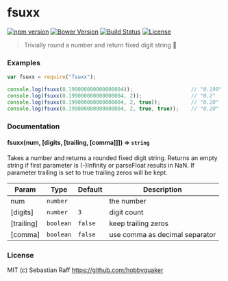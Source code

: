 # fsuxx

[![npm version](https://badge.fury.io/js/fsuxx.svg)](https://badge.fury.io/js/fsuxx) 
[![Bower Version](https://badge.fury.io/bo/fsuxx.svg)](http://badge.fury.io/bo/fsuxx)
[![Build Status](https://travis-ci.org/hobbyquaker/fsuxx.svg?branch=master)](https://travis-ci.org/hobbyquaker/fsuxx)
[![License][mit-badge]][mit-url]

> Trivially round a number and return fixed digit string :whale:

### Examples

```javascript
var fsuxx = require("fsuxx");

console.log(fsuxx(0.199000000000000004));                   // "0.199"
console.log(fsuxx(0.199000000000000004, 2));                // "0.2"
console.log(fsuxx(0.199000000000000004, 2, true));          // "0.20"
console.log(fsuxx(0.199000000000000004, 2, true, true));    // "0,20"
```


### Documentation

#### fsuxx(num, [digits, [trailing, [comma]]]) ⇒ <code>string</code>
Takes a number and returns a rounded fixed digit string. Returns an empty string if first parameter is (-)Infinity or 
parseFloat results in NaN. If parameter trailing is set to true trailing zeros will be kept.

| Param | Type | Default | Description |
| --- | --- | --- | --- |
| num | <code>number</code> |  | the number |
| [digits] | <code>number</code> | <code>3</code> | digit count |
| [trailing] | <code>boolean</code> | <code>false</code> | keep trailing zeros |
| [comma] | <code>boolean</code> | <code>false</code> | use comma as decimal separator |


### License

MIT (c) Sebastian Raff https://github.com/hobbyquaker

[mit-badge]: https://img.shields.io/badge/License-MIT-blue.svg?style=flat
[mit-url]: LICENSE